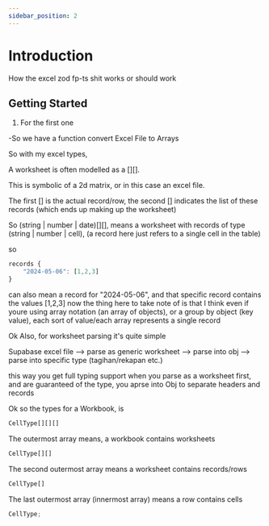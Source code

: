 ```yaml
---
sidebar_position: 2
---
```


# Introduction

How the excel zod fp-ts shit works or should work

## Getting Started

1. For the first one

-So we have a function convert Excel File to Arrays

So with my excel types,

A worksheet is often modelled as a [][].

This is symbolic of a 2d matrix, or in this case an excel file.

The first [] is the actual record/row, the second [] indicates the list of these records (which ends up making up the worksheet)

So (string | number | date)[][], means a worksheet with records of type (string | number | cell), (a record here just refers to a single cell in the table)

so

```ts
records {
    "2024-05-06": [1,2,3]
}
```

can also mean a record for "2024-05-06", and that specific record contains the values [1,2,3]
now the thing here to take note of is that I think even if youre using array notation (an array of objects), or a group by object (key value), each sort of value/each array represents a single record

Ok Also, for worksheet parsing it's quite simple

Supabase excel file --> parse as generic worksheet --> parse into obj --> parse into specific type (tagihan/rekapan etc.)

this way you get full typing support when you parse as a worksheet first, and are guaranteed of the type, you aprse into Obj to separate headers and records

Ok so the types for a Workbook, is

```ts
CellType[][][]
```

The outermost array means, a workbook contains worksheets

```ts
CellType[][]
```

The second outermost array means a worksheet contains records/rows

```ts
CellType[]
```

The last outermost array (innermost array) means a row contains cells

```ts
CellType;
```
